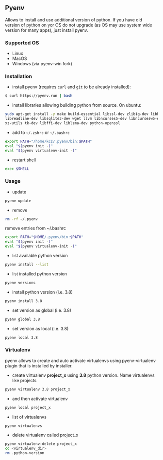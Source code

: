 ## Pyenv
Allows to install and use additional version of python.
If you have old version of python on yor OS do not upgrade (as OS may use system wide version for many apps), just install pyenv. 

### Supported OS
* Linux
* MacOS
* Windows (via pyenv-win fork)

### Installation
* install pyenv (requires `curl` and `git` to be already installed):
```bash
$ curl https://pyenv.run | bash
```
* install libraries allowing building python from source. On ubuntu:
```bash
sudo apt-get install -y make build-essential libssl-dev zlib1g-dev libbz2-dev \
libreadline-dev libsqlite3-dev wget llvm libncurses5-dev libncursesw5-dev \
xz-utils tk-dev libffi-dev liblzma-dev python-openssl
``` 
* add to `~/.zshrc` or `~/.bashrc`
```bash
export PATH="/home/kcz/.pyenv/bin:$PATH"
eval "$(pyenv init -)"
eval "$(pyenv virtualenv-init -)"
```
* restart shell
```bash
exec $SHELL
```
### Usage
* update
```bash
pyenv update
```
* remove
```bash
rm -rf ~/.pyenv
```
remove entries from ~/.bashrc
```bash
export PATH="$HOME/.pyenv/bin:$PATH"
eval "$(pyenv init -)"
eval "$(pyenv virtualenv-init -)"
```
* list available python version
```bash
pyenv install --list
```
* list installed python version
```bash
pyenv versions
```
* install python version (i.e. 3.8)
```bash
pyenv install 3.8
```
* set version as global (i.e. 3.8)
```bash
pyenv global 3.8
```
* set version as local (i.e. 3.8)
```bash
pyenv local 3.8
```
### Virtualenv
pyenv allows to create and auto activate virtualenvs using pyenv-virtualenv plugin that is installed by installer.

* create virtualenv **project_x** using **3.8** python version. Name virtualenvs like projects
```bash
pyenv virtualenv 3.8 project_x
```
* and then  activate virtualenv
```bash
pyenv local project_x
```
* list of virtualenvs
```bash
pyenv virtualenvs
```
* delete virtualenv called project_x
```bash
pyenv virtualenv-delete project_x
cd <virtualenv_dir>
rm .python-version
```


<!--stackedit_data:
eyJoaXN0b3J5IjpbLTg4NTk4ODQ5MSwtMzc2MTMyNzAzLC0yOD
YzMjY2MjUsMTA1NjIyNTQ3MCwtMTUzNjUzODcwOSwtMTQyMjgw
ODk0NCwtMTQzNDE0NTU4MF19
-->